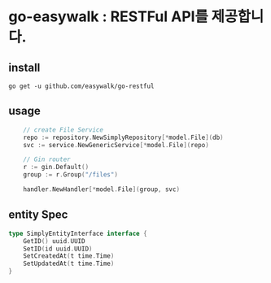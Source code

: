 # go-easywalk : RESTFul API를 제공합니다.

## install
```shell
go get -u github.com/easywalk/go-restful
```

## usage
```go
	// create File Service
	repo := repository.NewSimplyRepository[*model.File](db)
	svc := service.NewGenericService[*model.File](repo)

	// Gin router
	r := gin.Default()
	group := r.Group("/files")

	handler.NewHandler[*model.File](group, svc)
```

## entity Spec
```go
type SimplyEntityInterface interface {
	GetID() uuid.UUID
	SetID(id uuid.UUID)
	SetCreatedAt(t time.Time)
	SetUpdatedAt(t time.Time)
}
```